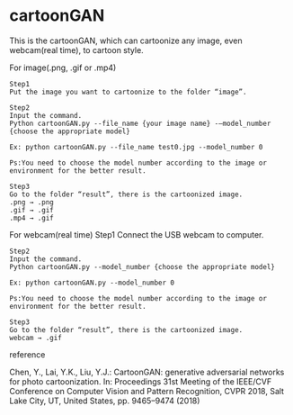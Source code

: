 # cartoonGAN

This is the cartoonGAN, which can cartoonize any image, even webcam(real time), to cartoon style.



For image(.png, .gif or .mp4)

    Step1
    Put the image you want to cartoonize to the folder “image”.

    Step2
    Input the command.
    Python cartoonGAN.py --file_name {your image name} -–model_number {choose the appropriate model}

    Ex: python cartoonGAN.py --file_name test0.jpg --model_number 0

    Ps:You need to choose the model number according to the image or environment for the better result.

    Step3
    Go to the folder “result”, there is the cartoonized image.
    .png → .png
    .gif → .gif
    .mp4 → .gif


For webcam(real time)
    Step1
    Connect the USB webcam to computer.

    Step2
    Input the command.
    Python cartoonGAN.py --model_number {choose the appropriate model}

    Ex: python cartoonGAN.py --model_number 0

    Ps:You need to choose the model number according to the image or environment for the better result.

    Step3
    Go to the folder “result”, there is the cartoonized image.
    webcam → .gif

reference

Chen, Y., Lai, Y.K., Liu, Y.J.: CartoonGAN: generative adversarial networks for photo cartoonization. In: Proceedings 31st Meeting of the IEEE/CVF Conference on Computer Vision and Pattern Recognition, CVPR 2018, Salt Lake City, UT, United States, pp. 9465–9474 (2018)

